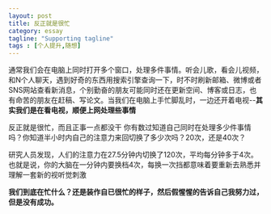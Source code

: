 ```yaml
---
layout: post
title: 反正就是很忙
category: essay
tagline: "Supporting tagline"
tags : [个人提升,随想]
---
```



通常我们会在电脑上同时打开多个窗口，处理多件事情。听会儿歌，看会儿视频，和N个人聊天，遇到好奇的东西用搜索引擎查询一下，时不时刷新邮箱、微博或者 SNS网站查看新消息，个别勤奋的朋友可能同时还在更新空间、博客或日志，也有命苦的朋友在赶稿、写论文。当我们在电脑上手忙脚乱时，一边还开着电视--**其实我们是在看电视，顺便上网处理些事情**

反正就是很忙，而且正事一点都没干
你有数过知道自己同时在处理多少件事情吗？你知道半小时内自己的注意力来回切换了多少次吗？20次，还是40次？


研究人员发现，人们的注意力在27.5分钟内切换了120次，平均每分钟多于4次。也就是说，你的大脑在一分钟内要换档4次，每换一次挡都意味着要重新去熟悉并理解一套新的视听觉刺激

**我们到底在忙什么？还是装作自已很忙的样子，然后假惺惺的告诉自己我努力过，但是没有成功。**
